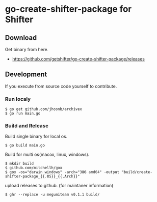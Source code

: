 # go-create-shifter-package for Shifter

## Download 

Get binary from here.

- https://github.com/getshifter/go-create-shifter-package/releases


## Development

If you execute from source code yourself to contribute.

### Run localy

```
$ go get github.com/jhoonb/archivex
$ go run main.go
```

### Build and Release

Build single binary for local os.

```
$ go build main.go
```

Build for multi os(macox, linux, windows).

```
$ mkdir build
$ github.com/mitchellh/gox
$ gox -os="darwin windows" -arch="386 amd64" -output "build/create-shifter-package_{{.OS}}_{{.Arch}}"
```

upload releases to github. (for maintaner information)

```
$ ghr --replace -u megumiteam v0.1.1 build/
```
